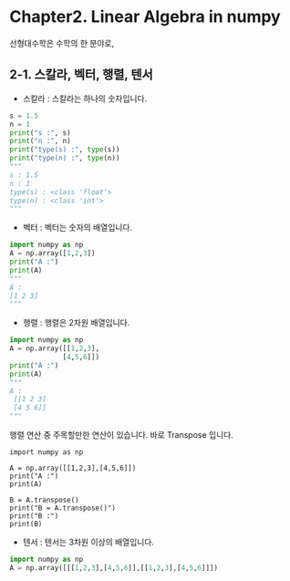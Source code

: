 # Chapter2. Linear Algebra in numpy

선형대수학은 수학의 한 분야로, 

## 2-1. 스칼라, 벡터, 행렬, 텐서

* 스칼라 : 스칼라는 하나의 숫자입니다. 

```python
s = 1.5
n = 1
print("s :", s)
print("n :", n)
print("type(s) :", type(s))
print("type(n) :", type(n))
"""
s : 1.5
n : 1
type(s) : <class 'float'>
type(n) : <class 'int'>
"""
``` 

* 벡터 : 벡터는 숫자의 배열입니다. 

```python
import numpy as np
A = np.array([1,2,3])
print("A :")
print(A)
"""
A :
[1 2 3]
"""
```

* 행렬 : 행렬은 2차원 배열입니다.

```python
import numpy as np
A = np.array([[1,2,3],
             [4,5,6]])
print("A :")
print(A)
"""
A :
 [[1 2 3]
 [4 5 6]]
"""
```

행렬 연산 중 주목할만한 연산이 있습니다. 바로 Transpose 입니다. 

```
import numpy as np

A = np.array([[1,2,3],[4,5,6]])
print("A :")
print(A)

B = A.transpose()
print("B = A.transpose()")
print("B :")
print(B)
```

* 텐서 : 텐서는 3차원 이상의 배열입니다.

```python
import numpy as np
A = np.array([[[1,2,3],[4,5,6]],[[1,2,3],[4,5,6]]])
```
